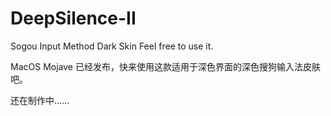 # DeepSilence-II
Sogou Input Method Dark Skin
Feel free to use it.

MacOS Mojave 已经发布，快来使用这款适用于深色界面的深色搜狗输入法皮肤吧。

还在制作中……
